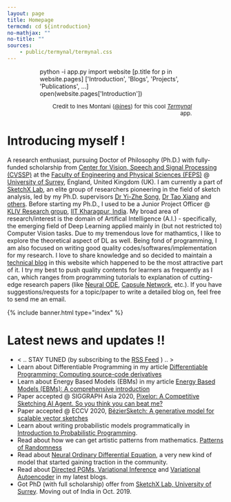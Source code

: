 ```yaml
---
layout: page
title: Homepage
termcmd: cd ${introduction}
no-mathjax: ""
no-title: ""
sources:
    - public/termynal/termynal.css
---
```


<div style="margin-left: auto; margin-right: auto; width: 70%;">
    <!-- Termynal, a HTML/CSS/JS based terminal (Thanks to @ines, github/ines) -->
    <div id="termynal"
            data-termynal data-ty-startDelay="500" data-ty-typeDelay="80" data-ty-lineDelay="300">
        <span data-ty="input" data-ty-prompt="(AI) ayan @ ~/homepage $ ">python -i app.py</span>
        <span data-ty="input" data-ty-prompt=">> ">import website</span>
        <span data-ty="input" data-ty-prompt=">> ">[p.title for p in website.pages]</span>
        <span data-ty>['Introduction', 'Blogs', 'Projects', 'Publications', ...]</span>
        <span data-ty="input" data-ty-prompt=">> ">open(website.pages['Introduction'])</span>
    </div>
    <div style="width: 100%;">
        <p style="font-size: 13px; text-align: right;">Credit to Ines Montani (<a href="https://github.com/ines/">@ines</a>) for this cool <a href="https://github.com/ines/termynal"><i>Termynal</i></a> app.</p>
    </div>
</div>

<script type="text/javascript" src="{{ '/' | relative_url }}public/termynal/termynal.js" data-termynal-container="#termynal"></script>

# Introducing myself !

A research enthusiast, pursuing Doctor of Philosophy (Ph.D.) with fully-funded scholarship from [Center for Vision, Speech and Signal Processing (CVSSP)](https://www.surrey.ac.uk/centre-vision-speech-signal-processing) at the [Faculty of Engineering and Physical Sciences (FEPS)](https://www.surrey.ac.uk/faculty-engineering-physical-sciences) @ [University of Surrey](https://www.surrey.ac.uk/), England, United Kingdom (UK). I am currently a part of [SketchX Lab](http://sketchx.eecs.qmul.ac.uk/), an elite group of researchers pioneering in the field of sketch analysis, led by my Ph.D. supervisors [Dr Yi-Zhe Song](https://www.surrey.ac.uk/people/yi-zhe-song), [Dr Tao Xiang](https://www.surrey.ac.uk/people/tao-xiang) and [others](http://sketchx.eecs.qmul.ac.uk/people/). Before starting my Ph.D., I used to be a Junior Project Officer @ [KLIV Research group](http://iitkliv.github.io/), [IIT Kharagpur, India](http://iitkgp.ac.in). My broad area of research/interest is the domain of Artifical Intelligence (A.I.) - specifically, the emerging field of Deep Learning applied mainly in (but not restricted to) Computer Vision tasks. Due to my tremendous love for mathamtics, I like to explore the theoretical aspect of DL as well. Being fond of programming, I am also focused on writing good quality codes/softwares/implementation for my research. I love to share knowledge and so decided to maintain a <a href="{% link blogs.html %}">technical blog</a> in this website which happened to be the most attractive part of it. I try my best to push quality contents for learners as frequently as I can, which ranges from programming tutorials to explanation of cutting-edge research papers (like <a href="{% post_url blog-tut/2020-03-20-neural-ode %}">Neural ODE</a>, <a href="{% post_url blog-tut/2017-11-20-an-intuitive-understanding-of-capsules %}">Capsule Network</a>, etc.). If you have suggestions/requests for a topic/paper to write a detailed blog on, feel free to send me an email.

{% include banner.html type="index" %}

# Latest news and updates !!

- < .. STAY TUNED (by subscribing to the [RSS Feed](/feed.xml) ) .. >
- Learn about Differentiable Programming in my article <a href="{% post_url blog-tut/2020-09-08-differentiable-programming %}">Differentiable Programming: Computing source-code derivatives</a>
- Learn about Energy Based Models (EBMs) in my article <a href="{% post_url blog-tut/2020-08-13-energy-based-models-one %}">Energy Based Models (EBMs): A comprehensive introduction</a>
- Paper accepted @ SIGGRAPH Asia 2020, <a href="{% post_url pubs/2020-07-30-pub-8 %}">Pixelor: A Competitive Sketching AI Agent. So you think you can beat me?</a>
- Paper accepted @ ECCV 2020, <a href="{% post_url pubs/2020-05-22-pub-7 %}">BézierSketch: A generative model for scalable vector sketches</a>
- Learn about writing probabilistic models programmatically in <a href="{% post_url blog-tut/2020-04-30-probabilistic-programming %}">Introduction to Probabilistic Programming</a>.
- Read about how we can get artistic patterns from mathematics. <a href="{% post_url blog-tut/2020-04-15-patterns-of-randomness %}">Patterns of Randomness</a>
- Read about <a href="{% post_url blog-tut/2020-03-20-neural-ode %}">Neural Ordinary Differential Equation</a>, a very new kind of model that started gaining traction in the community.
- Read about <a href="{% post_url blog-tut/2019-11-20-inference-in-pgm %}">Directed PGMs, Variational Inference</a> and <a href="{% post_url blog-tut/2020-01-01-variational-autoencoder %}">Variational Autoencoder</a> in my latest blogs.
- Got PhD (with full scholarship) offer from [SketchX Lab, University of Surrey](http://sketchx.eecs.qmul.ac.uk/). Moving out of India in Oct. 2019.
